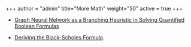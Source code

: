 +++
author = "admin"
title="More Math"
weight="50"
active = true
+++

* [Graph Neural Network as a Branching Heuristic in Solving Quantified Boolean Formulas](/pdf/Undergrad_Thesis.pdf)

* [Deriving the Black-Scholes Formula](/pdf/BSPaper.pdf).



<!---
[![Undergrad_Thesis](/img/pdf.gif)](/pdf/Undergrad_Thesis.pdf)
[![black-scholes](/img/pdf.gif)](/pdf/BSPaper.pdf)
--->


<!---
* For my [<u>undergraduate senior thesis</u>](/pdf/Undergrad_Thesis.pdf), I pursued a continuation of [Learning Heuristics for Automated Reasoning through Deep Reinforcement Learning](https://arxiv.org/abs/1807.08058). I explored using a Graph Neural Network as a branching heuristic in [Conflict Driven Clause Learning](https://en.wikipedia.org/wiki/Conflict-driven_clause_learning) for [SAT solving](https://en.wikipedia.org/wiki/Boolean_satisfiability_problem).

* As an intern in [securities valuation](https://www.stout.com/en/services/complex-securities-and-financial-instruments), I wrote about the [<u>derivation of the Black-Scholes Formula</u>](/pdf/BSPaper.pdf).

* I love betting on football and basketball games, and I like to see how probability appears in sports betting, so I wrote [Betting and Basic Probability](/pdf/Betting.pdf) and [Moneylines and Implied Win Probability](/pdf/Moneylines.pdf).
[![betting](/img/pdf.gif)](/pdf/Betting.pdf) [![moneylines](/img/pdf.gif)](/pdf/Moneylines.pdf)

* As part of [Research in Industrial Projects for Students, Singapore](https://www.ipam.ucla.edu/programs/student-research-programs/research-in-industrial-projects-for-students-rips-2019-singapore/), my group gave a [beamer presentation](/pdf/CoqBeamerTalk.pdf) to the NUS math community, wrote a [report](pdf/RIPS_Report.pdf) summarizing what we did, and presented a [poster](/pdf/JMM2020.pdf) at JMM 2020 in Denver.
[![presentation](/img/pdf.gif)](/pdf/CoqBeamerTalk.pdf) [![report](/img/pdf.gif)](/pdf/RIPS_Report.pdf) [![poster](/img/pdf.gif)](/pdf/JMM2020.pdf)
    
* As part of the [Berkeley Mathematics Directed Reading Program](https://math.berkeley.edu/wp/drp/), I read Evans’ [An Introduction to Stochastic Differential Equations](/pdf/EvansSDE.pdf) and gave a [presentation](/pdf/SDEbeamer.pdf) on SDEs to the Berkeley math community.
[![presentation](/img/pdf.gif)](/pdf/SDEbeamer.pdf)

* The [2 Envelopes Problem](/pdf/2envelopes.pdf) is really cool.
[![2envelopes](/img/pdf.gif)](/pdf/2envelopes.pdf)

* [Courses taken](/courses/)
--->


